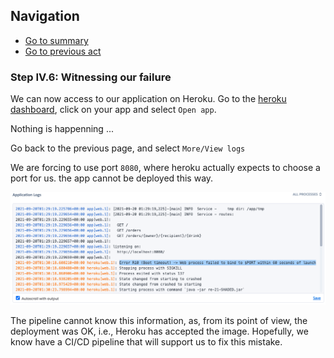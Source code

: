 ## Navigation

- [Go to summary](../README.md)
- [Go to previous act](./Act_4.md)


### Step IV.6: Witnessing our failure

We can now access to our application on Heroku. Go to the [heroku dashboard](https://dashboard.heroku.com/apps), click on your app and select `Open app`.

Nothing is happenning ...

Go back to the previous page, and select `More/View logs`

We are forcing to use port `8080`, where heroku actually expects to choose a port for us. the app cannot be deployed this way.

![updated workflow](images/step_4_6_logs.png)

The pipeline cannot know this information, as, from its point of view, the deployment was OK, i.e., Heroku has accepted the image. Hopefully, we know have a CI/CD pipeline that will support us to fix this mistake.
